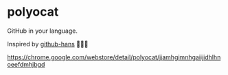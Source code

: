 # polyocat
GitHub in your language.

Inspired by [github-hans](https://github.com/52cik/github-hans) 👏👏👏

https://chrome.google.com/webstore/detail/polyocat/jjamhgimnhgaiijidhlhnoeefdmhjbgd
